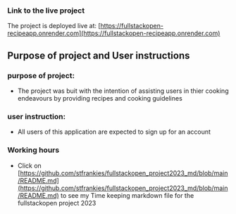 ### Link to the live project

The project is deployed live at: [https://fullstackopen-recipeapp.onrender.com](https://fullstackopen-recipeapp.onrender.com)

## Purpose of project and User instructions

### purpose of project:

- The project was buit with the intention of assisting users in thier cooking endeavours by providing recipes and cooking guidelines

### user instruction:

- All users of this application are expected to sign up for an account

### Working hours

- Click on [https://github.com/stfrankies/fullstackopen_project2023_md/blob/main/README.md](https://github.com/stfrankies/fullstackopen_project2023_md/blob/main/README.md) to see my Time keeping markdown file for the fullstackopen project 2023
